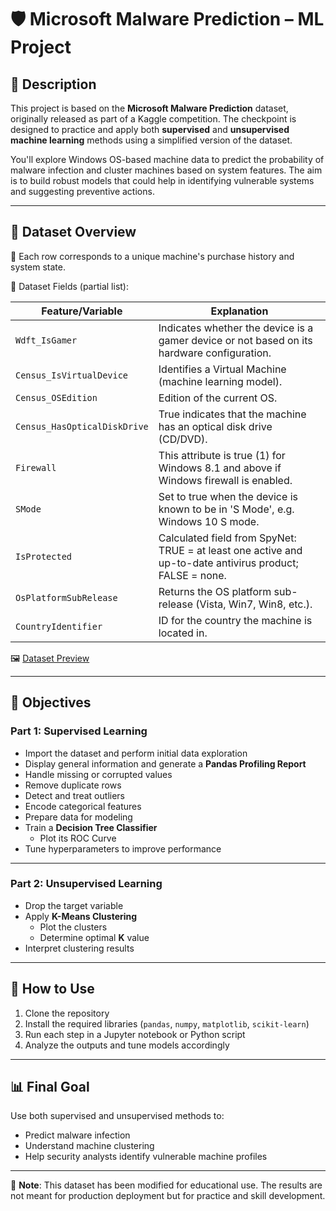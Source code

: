 # 🛡️ Microsoft Malware Prediction – ML Project

## 📌 Description

This project is based on the **Microsoft Malware Prediction** dataset, originally released as part of a Kaggle competition. The checkpoint is designed to practice and apply both **supervised** and **unsupervised machine learning** methods using a simplified version of the dataset.

You'll explore Windows OS-based machine data to predict the probability of malware infection and cluster machines based on system features. The aim is to build robust models that could help in identifying vulnerable systems and suggesting preventive actions.

---

## 📂 Dataset Overview

📍 Each row corresponds to a unique machine's purchase history and system state.

🧪 Dataset Fields (partial list):

| Feature/Variable                | Explanation                                                                                              |
|-------------------------------|----------------------------------------------------------------------------------------------------------|
| `Wdft_IsGamer`                | Indicates whether the device is a gamer device or not based on its hardware configuration.               |
| `Census_IsVirtualDevice`      | Identifies a Virtual Machine (machine learning model).                                                    |
| `Census_OSEdition`            | Edition of the current OS.                                                                                |
| `Census_HasOpticalDiskDrive` | True indicates that the machine has an optical disk drive (CD/DVD).                                       |
| `Firewall`                    | This attribute is true (1) for Windows 8.1 and above if Windows firewall is enabled.                      |
| `SMode`                       | Set to true when the device is known to be in 'S Mode', e.g. Windows 10 S mode.                           |
| `IsProtected`                 | Calculated field from SpyNet: TRUE = at least one active and up-to-date antivirus product; FALSE = none. |
| `OsPlatformSubRelease`        | Returns the OS platform sub-release (Vista, Win7, Win8, etc.).                                           |
| `CountryIdentifier`           | ID for the country the machine is located in.                                                             |

🖼️ [Dataset Preview](https://i.imgur.com/hv2Ynyn.jpg)

---

## 🎯 Objectives

### Part 1: Supervised Learning

- Import the dataset and perform initial data exploration
- Display general information and generate a **Pandas Profiling Report**
- Handle missing or corrupted values
- Remove duplicate rows
- Detect and treat outliers
- Encode categorical features
- Prepare data for modeling
- Train a **Decision Tree Classifier**
  - Plot its ROC Curve
- Tune hyperparameters to improve performance

---

### Part 2: Unsupervised Learning

- Drop the target variable
- Apply **K-Means Clustering**
  - Plot the clusters
  - Determine optimal **K** value
- Interpret clustering results

---

## 📌 How to Use

1. Clone the repository
2. Install the required libraries (`pandas`, `numpy`, `matplotlib`, `scikit-learn`)
3. Run each step in a Jupyter notebook or Python script
4. Analyze the outputs and tune models accordingly

---

## 📊 Final Goal

Use both supervised and unsupervised methods to:
- Predict malware infection
- Understand machine clustering
- Help security analysts identify vulnerable machine profiles

---

📎 **Note**: This dataset has been modified for educational use. The results are not meant for production deployment but for practice and skill development.



